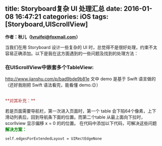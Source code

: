 title: Storyboard复杂 UI 处理汇总
date: 2016-01-08 16:47:21
categories: iOS
tags: [Storyboard,UIScrollView]
---
**作者：秋儿（lvruifei@foxmail.com）**

当我们在用 Storyboard 设计一些复杂的 UI 时，总觉得不是很好处理，约束不太容易正确添加。以下是我在这方面遇到的一些问题及找到的处理方法：

###	在UIScrollView中嵌套多个TableView:
<http://www.jianshu.com/p/bad9bde9b81e>
文中 demo 是基于 Swift 语言做的（还好我刚把 Swift 语法看完，能看懂 demo.😉）

<!-- more -->
<br>
<font color=brown>**对其补充：**</font>

若是页面需要导航栏，第一次进入页面时，第一个 table 会下陷64个像素，上下滑动列表后，回到导航条下面的位置。而第二个table 从最上面向下拉时，scorllview 显示偏移 x = 0 的的位置。
在代码中添加以下代码，可解决这些问题
<br>
<font color=green>**解决方案：**</font>

	self.edgesForExtendedLayout = UIRectEdgeNone